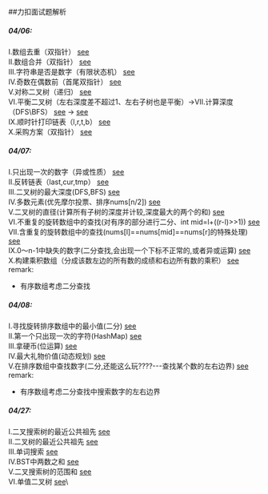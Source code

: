 ##力扣面试题解析
##### 04/06:
Ⅰ.数组去重（双指针）  [see](/src/main/java/cn/edu/xmu/leetcode/clockIn/Main1.java) \
Ⅱ.数组合并（双指针）  [see](/src/main/java/cn/edu/xmu/leetcode/clockIn/Main2.java) \
Ⅲ.字符串是否是数字（有限状态机）   [see](/src/main/java/cn/edu/xmu/leetcode/sword/Main20.java) \
Ⅳ.奇数在偶数前（首尾双指针）     [see](/src/main/java/cn/edu/xmu/leetcode/sword/Main21.java) \
Ⅴ.对称二叉树（递归）     [see](/src/main/java/cn/edu/xmu/leetcode/sword/Main28.java) \
Ⅵ.平衡二叉树（左右深度差不超过1、左右子树也是平衡）->Ⅶ.计算深度（DFS\BFS）     [see](/src/main/java/cn/edu/xmu/leetcode/sword/Main55_2.java) -> [see](/src/main/java/cn/edu/xmu/leetcode/sword/Main55_1.java) \
Ⅸ.顺时针打印链表（l,r,t,b）    [see](/src/main/java/cn/edu/xmu/leetcode/sword/Main29.java) \
Ⅹ.采购方案（双指针）     [see](/src/main/java/cn/edu/xmu/leetcode/person/Main0.java) 
##### 04/07:
Ⅰ.只出现一次的数字（异或性质）  [see](/src/main/java/cn/edu/xmu/leetcode/hot/Main136.java) \
Ⅱ.反转链表（last,cur,tmp）  [see](/src/main/java/cn/edu/xmu/leetcode/hot/Main206.java) \
Ⅲ.二叉树的最大深度(DFS,BFS)  [see](/src/main/java/cn/edu/xmu/leetcode/hot/Main104.java) \
Ⅳ.多数元素(优先摩尔投票、排序nums[n/2])  [see](/src/main/java/cn/edu/xmu/leetcode/hot/Main169.java) \
Ⅴ.二叉树的直径(计算所有子树的深度并计较,深度最大的两个的和)  [see](/src/main/java/cn/edu/xmu/leetcode/hot/Main543.java) \
Ⅵ.不重复的旋转数组中的查找(对有序的部分进行二分、int mid=l+((r-l)>>1))  [see](/src/main/java/cn/edu/xmu/leetcode/clockIn/Main4.java)\
Ⅶ.含重复的旋转数组中的查找(nums[l]==nums[mid]==nums[r]的特殊处理)  [see](/src/main/java/cn/edu/xmu/leetcode/clockIn/Main3.java) \
Ⅸ.0～n-1中缺失的数字(二分查找,会出现一个下标不正常的,或者异或运算)  [see](/src/main/java/cn/edu/xmu/leetcode/sword/Main53.java) \
Ⅹ.构建乘积数组（分成该数左边的所有数的成绩和右边所有数的乘积） [see](/src/main/java/cn/edu/xmu/leetcode/sword/Main66.java) \
remark:
- 有序数组考虑二分查找
##### 04/08:
Ⅰ.寻找旋转排序数组中的最小值(二分)  [see](/src/main/java/cn/edu/xmu/leetcode/clockIn/Main5.java) \
Ⅱ.第一个只出现一次的字符(HashMap)  [see](/src/main/java/cn/edu/xmu/leetcode/sword/Main50.java) \
Ⅲ.拿硬币(位运算)  [see](/src/main/java/cn/edu/xmu/leetcode/lcp/Main6.java) \
Ⅳ.最大礼物价值(动态规划)  [see](/src/main/java/cn/edu/xmu/leetcode/sword/Main47.java) \
Ⅴ.在排序数组中查找数字(二分,还能这么玩????---查找某个数的左右边界)  [see](/src/main/java/cn/edu/xmu/leetcode/sword/Main53_1.java) \
remark:
- 有序数组考虑二分查找中搜索数字的左右边界
##### 04/27:
Ⅰ.二叉搜索树的最近公共祖先 [see](/src/main/java/cn/edu/xmu/leetcode/sword/Main68_1.java) \
Ⅱ.二叉树的最近公共祖先  [see](/src/main/java/cn/edu/xmu/leetcode/sword/Main68_2.java) \
Ⅲ.单词搜索  [see](/src/main/java/leetcode/array/Main79.java) \
Ⅳ.BST中两数之和  [see](/src/main/java/leetcode/tree/Main653.java) \
Ⅴ.二叉搜索树的范围和  [see](/src/main/java/leetcode/tree/Main938.java) \
Ⅵ.单值二叉树  [see](/src/main/java/leetcode/tree/Main965.java)\
